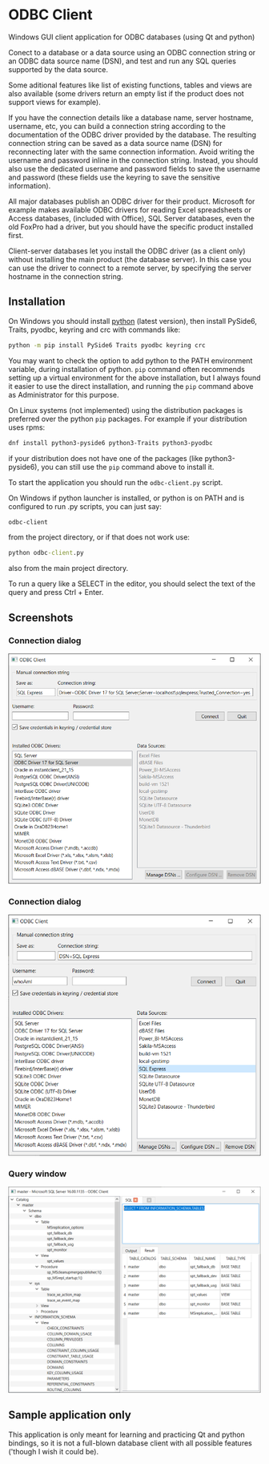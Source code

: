 # ODBC Client
Windows GUI client application for ODBC databases (using Qt and python)

Conect to a database or a data source using an ODBC connection string or an ODBC data source name (DSN), and test and run any SQL queries supported by the data source.

Some aditional features like list of existing functions, tables and views are also available (some drivers return an empty list if the product does not support views for example).

If you have the connection details like a database name, server hostname, username, etc, you can build a connection string according to the documentation of the ODBC driver provided by the database. The resulting connection string can be saved as a data source name (DSN) for reconnecting later with the same connection information. Avoid writing the username and password inline in the connection string. Instead, you should also use the dedicated username and password fields to save the username and password (these fields use the keyring to save the sensitive information).

All major databases publish an ODBC driver for their product. Microsoft for example makes available ODBC drivers for reading Excel spreadsheets or Access databases,
(included with Office), SQL Server databases, even the old FoxPro had a driver, but you should have the specific product installed first.

Client-server databases let you install the ODBC driver (as a client only) without installing the main product (the database server). In this case you can use the
driver to connect to a remote server, by specifying the server hostname in the connection string.

## Installation
On Windows you should install [python](https://www.python.org/downloads/) (latest version), then install PySide6, Traits, pyodbc, keyring and crc with commands like:
```sh
python -m pip install PySide6 Traits pyodbc keyring crc
```
You may want to check the option to add python to the PATH environment variable, during installation of python. `pip` command often recommends setting up a virtual environment for the above installation, but I always found it easier to use the direct installation, and running the `pip` command above as Administrator for this purpose.

On Linux systems (not implemented) using the distribution packages is preferred over the python `pip` packages. For example if your distribution uses rpms:
```sh
dnf install python3-pyside6 python3-Traits python3-pyodbc
```
if your distribution does not have one of the packages (like python3-pyside6), you can still use the `pip` command above to install it.

To start the application you should run the `odbc-client.py` script.

On Windows if python launcher is installed, or python is on PATH and is configured to run .py scripts, you can just say:
```cmd
odbc-client
```
from the project directory, or if that does not work use:
```cmd
python odbc-client.py
```
also from the main project directory.

To run a query like a SELECT in the editor, you should select the text of the query and press Ctrl + Enter.

## Screenshots
### Connection dialog
!["Explicit connection string for MS SQL Server Express edition"](screenshots/ConnectionDialog1.png "Save connection string as DSN")
### Connection dialog
!["Connect to existing DSN for MS SQL Server Express edition"](screenshots/ConnectionDialog2.png "Connect to DSN")
### Query window
!["See database objects in a tree and run simple query on the MS SQL Server connection"](screenshots/QueryWindow.png "See database tables and run new queries")

## Sample application only
This application is only meant for learning and practicing Qt and python bindings, so it is not a full-blown database client with all possible features ('though I wish it could be).
